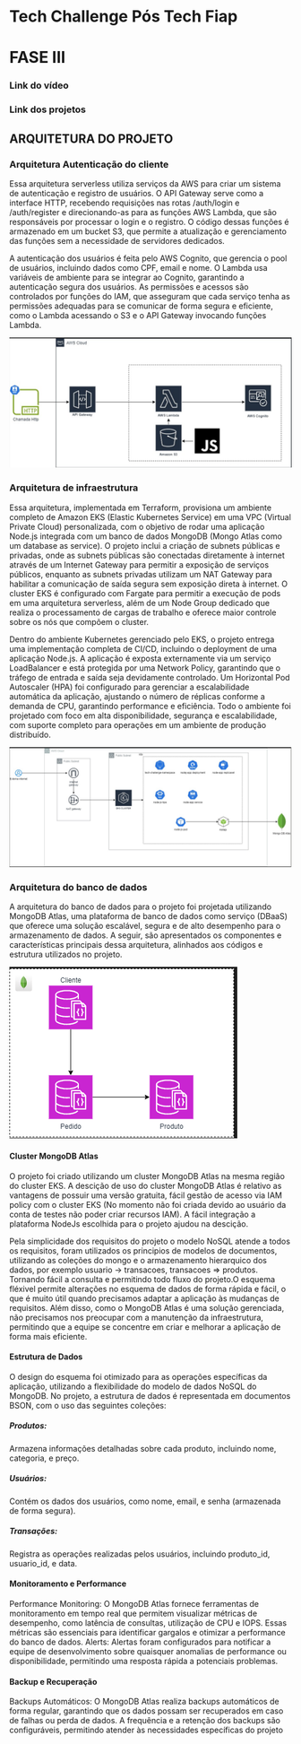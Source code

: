 # Tech Challenge Pós Tech Fiap

# FASE III

### Link do vídeo

### Link dos projetos

## ARQUITETURA DO PROJETO

### Arquitetura Autenticação do cliente

Essa arquitetura serverless utiliza serviços da AWS para criar um sistema de autenticação e registro de usuários. O API Gateway serve como a interface HTTP, recebendo requisições nas rotas /auth/login e /auth/register e direcionando-as para as funções AWS Lambda, que são responsáveis por processar o login e o registro. O código dessas funções é armazenado em um bucket S3, que permite a atualização e gerenciamento das funções sem a necessidade de servidores dedicados.

A autenticação dos usuários é feita pelo AWS Cognito, que gerencia o pool de usuários, incluindo dados como CPF, email e nome. O Lambda usa variáveis de ambiente para se integrar ao Cognito, garantindo a autenticação segura dos usuários. As permissões e acessos são controlados por funções do IAM, que asseguram que cada serviço tenha as permissões adequadas para se comunicar de forma segura e eficiente, como o Lambda acessando o S3 e o API Gateway invocando funções Lambda.

![Lambda + Api Gateway](image-1.png)

### Arquitetura de infraestrutura

Essa arquitetura, implementada em Terraform, provisiona um ambiente completo de Amazon EKS (Elastic Kubernetes Service) em uma VPC (Virtual Private Cloud) personalizada, com o objetivo de rodar uma aplicação Node.js integrada com um banco de dados MongoDB (Mongo Atlas como um database as service). O projeto inclui a criação de subnets públicas e privadas, onde as subnets públicas são conectadas diretamente à internet através de um Internet Gateway para permitir a exposição de serviços públicos, enquanto as subnets privadas utilizam um NAT Gateway para habilitar a comunicação de saída segura sem exposição direta à internet. O cluster EKS é configurado com Fargate para permitir a execução de pods em uma arquitetura serverless, além de um Node Group dedicado que realiza o processamento de cargas de trabalho e oferece maior controle sobre os nós que compõem o cluster.

Dentro do ambiente Kubernetes gerenciado pelo EKS, o projeto entrega uma implementação completa de CI/CD, incluindo o deployment de uma aplicação Node.js. A aplicação é exposta externamente via um serviço LoadBalancer e está protegida por uma Network Policy, garantindo que o tráfego de entrada e saída seja devidamente controlado. Um Horizontal Pod Autoscaler (HPA) foi configurado para gerenciar a escalabilidade automática da aplicação, ajustando o número de réplicas conforme a demanda de CPU, garantindo performance e eficiência. Todo o ambiente foi projetado com foco em alta disponibilidade, segurança e escalabilidade, com suporte completo para operações em um ambiente de produção distribuído.

![alt text](image-2.png)

### Arquitetura do banco de dados

A arquitetura do banco de dados para o projeto foi projetada utilizando MongoDB Atlas, uma plataforma de banco de dados como serviço (DBaaS) que oferece uma solução escalável, segura e de alto desempenho para o armazenamento de dados. A seguir, são apresentados os componentes e características principais dessa arquitetura, alinhados aos códigos e estrutura utilizados no projeto.

![alt text](image-3.png)

#### Cluster MongoDB Atlas

O projeto foi criado utilizando um cluster MongoDB Atlas na mesma região do cluster EKS. A descição de uso do cluster MongoDB Atlas é relativo as vantagens de possuir uma versão gratuita, fácil gestão de acesso via IAM policy com o cluster EKS (No momento não foi criada devido ao usuário da conta de testes não poder criar recursos IAM). A fácil integração a plataforma NodeJs escolhida para o projeto ajudou na descição.

Pela simplicidade dos requisitos do projeto o modelo NoSQL atende a todos os requisitos, foram utilizados os principios de modelos de documentos, utilizando as coleções do mongo e o armazenamento hierarquico dos dados, por exemplo usuario -> transacoes, transacoes => produtos. Tornando fácil a consulta e permitindo todo fluxo do projeto.O esquema fléxivel permite alterações no esquema de dados de forma rápida e fácil, o que é muito útil quando precisamos adaptar a aplicação às mudanças de requisitos. Além disso, como o MongoDB Atlas é uma solução gerenciada, não precisamos nos preocupar com a manutenção da infraestrutura, permitindo que a equipe se concentre em criar e melhorar a aplicação de forma mais eficiente.

#### Estrutura de Dados

O design do esquema foi otimizado para as operações específicas da aplicação, utilizando a flexibilidade do modelo de dados NoSQL do MongoDB. No projeto, a estrutura de dados é representada em documentos BSON, com o uso das seguintes coleções:

##### Produtos:

Armazena informações detalhadas sobre cada produto, incluindo nome, categoria, e preço.

##### Usuários:

Contém os dados dos usuários, como nome, email, e senha (armazenada de forma segura).

##### Transações:

Registra as operações realizadas pelos usuários, incluindo produto_id, usuario_id, e data.

#### Monitoramento e Performance

Performance Monitoring: O MongoDB Atlas fornece ferramentas de monitoramento em tempo real que permitem visualizar métricas de desempenho, como latência de consultas, utilização de CPU e IOPS. Essas métricas são essenciais para identificar gargalos e otimizar a performance do banco de dados.
Alerts: Alertas foram configurados para notificar a equipe de desenvolvimento sobre quaisquer anomalias de performance ou disponibilidade, permitindo uma resposta rápida a potenciais problemas.

#### Backup e Recuperação

Backups Automáticos: O MongoDB Atlas realiza backups automáticos de forma regular, garantindo que os dados possam ser recuperados em caso de falhas ou perda de dados. A frequência e a retenção dos backups são configuráveis, permitindo atender às necessidades específicas do projeto

<!-- [alt text](image.png) -->

<!-- # Fase II

## Link do Vídeo

https://youtu.be/rC-bWRvodd8

# Arquitetura do Projeto

Abaixo temos o entregável 3 do tech challenge, sendo o desenho da arquitetura de negócio e o desenho da arquitetura de infraestrutura

## Arquitetura de negócio

## Arquitetura de infraestrutura

!

[Link do miro](https://miro.com/app/board/uXjVKMS64KM=/?moveToWidget=3458764594688140656&cot=14)

# Como Executar o Projeto

## Pré-requisitos

1. Antes de começar, certifique-se de que você possui os seguintes itens instalados no seu PC:

- [Docker](https://docs.docker.com/get-docker/)
- [kubectl](https://kubernetes.io/docs/tasks/tools/install-kubectl/)
- [Minikube](https://minikube.sigs.k8s.io/docs/start/)

### 1. Instalar Docker

Siga as instruções no [site oficial do Docker](https://docs.docker.com/get-docker/) para instalar o Docker em seu sistema operacional.

### 2. Instalar kubectl

Baixe o kubectl a partir do [site oficial do Kubernetes](https://kubernetes.io/docs/tasks/tools/install-kubectl/) e siga as instruções de instalação para o seu sistema operacional.

### 3. Instalar Minikube

Siga as instruções no [site oficial do Minikube](https://minikube.sigs.k8s.io/docs/start/) para instalar o Minikube em seu sistema operacional.

### 4. Iniciar Minikube

Após instalar o Minikube, inicie um cluster Kubernetes com o comando:

```sh
minikube start
```

### 5. Configurar kubectl para usar o Minikube

Verifique se o kubectl está configurado para usar o Minikube:

```sh
kubectl config use-context minikube
```

### 6. Criar Namespace

Crie um namespace chamado tech-challenge-namespace:

```sh
kubectl create namespace  tech-challenge-namespace
```

### 7. Clone este repositório em sua máquina local.

via ssh

```
git clone git@github.com:hiagorubio/tech-challenge-hiago.git
```

ou via http

```
git clone git@github.com:hiagorubio/tech-challenge-hiago.git
```

### 8. Navegue até o diretório raiz do projeto.

```
cd {sua-pasta-onde-foi-clonado}/tech-challenge-hiago
```

### 9. Execute o comando abaixo para configurar o kubernets.

Esse comando cria toda a infraestrutura necessária, o desenho da arquitetura está no item [Arquitetura de infraestrutura](##-Arquitetura-de-infraestrutura)

```
kubectl apply -f k8s
```

### 10. Verifique se todos os pods estão em execução

```
kubectl get pods -n tech-challenge-namespace
```

### 11. Faça o port-foward para expor a serviço do backend

Abra um terminal e rode o seguinte comando:

```
kubectl port-forward svc/nodejs-service 3001:3001 -n
```

### 12. As APIs estarão disponíveis nos seguintes URLs:

- Cadastro de Usuário: http://localhost:3001/cadastro
- Identificação do Cliente: http://localhost:3001/identificacao
- Listagem de Produtos: http://localhost:3001/admin/products/:category
- Atualização de Produto: PATCH http://localhost:3001/admin/products
- Exclusão de Produto: DELETE http://localhost:3001/admin/products
- Checkout de Pedido: http://localhost:3001/pedido/checkout
- Listagem de Pedidos: http://localhost:3001/pedido

### [Opcional] 13. Caso queira checar a criação dos dados no mongo

Abra outro terminal e execute o seguinte comando:

```sh
kubectl port-forward svc/mongo-express 8081:8081 -n tech-challenge-hiago
```

Isso fará com que o [Mongo-Express](https://github.com/mongo-express/mongo-express) esteja acessível localmente em http://localhost:8081. -->

<!-- # Itens da fase I

# Como Rodar o Projeto com Docker Compose

## Requisitos

- Docker: Para criar e gerenciar contêineres.
- Docker Compose: Para definir e executar aplicativos Docker com vários contêineres.

## Execução

1.  Clone o repositório do projeto em sua máquina local:

ssh:

```bash
git clone git@github.com:hiagorubio/tech-challenge-hiago.git
```

https:

```bash
git clone https://github.com/hiagorubio/tech-challenge-hiago.git
```

1. Acessa a pasta do arquivo:

```bash
cd tech-challenge-hiago
```

3. Inicie o docker compose

```bash
docker-compose up -d
```

## Execução local sem uso do docker

1. Siga os passos 1 e 2 do guia anterior
2. Certifique de ter o [node](https://nodejs.org/) instalado no seu computador;
3. Instale as dependencias:

```bash
npm install
```

4. Inicie uma instancia do mongo db com o docker:

```bash
docker run -d --name mongodb -p 27017:27017 mongo:latest
```

5. Inicie o projeto

```bash
npm run dev
```

1.Acesse http://localhost:3001/api-docs

# Documentação das APIs

Este é um guia de referência para as APIs disponíveis neste projeto.

## Tecnologias Utilizadas

- Node.js
- TypeScript
- MongoDB
- Docker
- Docker Compose

## Endpoints Disponíveis

### 1. Cadastro de Usuário

#### `POST /cadastro`

Este endpoint é usado para cadastrar um novo usuário.

**Request Body:**

```json
{
  "name": "Nome do usuário",
  "email": "email@example.com",
  "cpf": "12345678900"
}
```

#### Respostas:

- 200 OK: Cadastro realizado com sucesso.
- 400 Bad Request: Se os dados fornecidos forem inválidos.
- 500 Internal Server Error: Se ocorrer um erro durante o cadastro.

### 2. Identificação do Cliente

#### `POST /identificacao`

Este endpoint é usado para identificar um cliente com base no CPF.

**Request Body:**

```json
{
  "cpf": "12345678900"
}
```

#### Respostas:

- 200 OK: Cliente identificado com sucesso. Retorna os detalhes do cliente.
- 400 Bad Request: Se o CPF fornecido for inválido.
- 500 Internal Server Error: Se ocorrer um erro durante a identificação do cliente.

### 3. Listagem de Produtos por Categoria (Admin)

#### `GET /admin/products/:category`

Este endpoint é usado para listar produtos com base em uma categoria.

**Parâmetros:**

- `:category` (string): Categoria dos produtos (por exemplo, "Lanches", "Bebidas").

#### Respostas:

- 200 OK: Retorna uma lista de produtos da categoria especificada.
- 400 Bad Request: Se a categoria fornecida for inválida.
- 500 Internal Server Error: Se ocorrer um erro durante a listagem dos produtos.

### 4. Atualização de Produto (Admin)

#### `PATCH /admin/products`

Este endpoint é usado para atualizar um produto.

**Request Body:**

```json
{
  "id": "id_do_produto",
  "name": "Novo nome do produto",
  "category": "Nova categoria do produto",
  "price": 10.99
}
```

#### Respostas:

- 200 OK: Produto atualizado com sucesso. Retorna os detalhes do produto atualizado.
- 400 Bad Request: Se os dados fornecidos forem inválidos.
- 500 Internal Server Error: Se ocorrer um erro durante a atualização do produto.

### 5. Exclusão de Produto (Admin)

#### `DELETE /admin/products`

Este endpoint é usado para excluir um produto.

**Request Body:**

```json
{
  "id": "id_do_produto"
}
```

#### Respostas:

- 200 OK: Produto excluído com sucesso.
- 400 Bad Request: Se o ID do produto fornecido for inválido.
- 500 Internal Server Error: Se ocorrer um erro durante a exclusão do produto.

### 6. Checkout de Pedido

#### `POST /pedido/checkout`

Este endpoint é usado para realizar o checkout de um pedido.

**Request Body:**

```json
{
  "client": {
    "id": "id_do_cliente",
    "name": "Nome do cliente"
  },
  "products": [
    {
      "id": "id_do_produto",
      "name": "Nome do produto",
      "category": "Categoria do produto",
      "price": 10.99
    }
  ],
  "totalValue": 10.99,
  "totalItens": 1
}
```

#### Respostas:

- 201 Created: Pedido realizado com sucesso. Retorna os detalhes do pedido.
- 400 Bad Request: Se os dados fornecidos forem inválidos.
- 500 Internal Server Error: Se ocorrer um erro durante o checkout do pedido.

### 7. Listagem de Pedidos

#### `GET /pedido`

Este endpoint é usado para listar pedidos com base em um status.

**Parâmetros de Cabeçalho:**

- `pedido_status` (string): Status do pedido (por exemplo, "RECEBIDO", "EM_PREPARO").

#### Respostas:

- 200 OK: Retorna uma lista de pedidos com base no status especificado.
- 500 Internal Server Error: Se ocorrer um erro durante a listagem dos pedidos. -->
